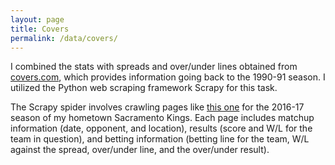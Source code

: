 ```yaml
---
layout: page
title: Covers
permalink: /data/covers/
---
```


I combined the stats with spreads and over/under lines obtained from [covers.com](http://covers.com), which provides information going back to the 1990-91 season. I utilized the Python web scraping framework Scrapy for this task.

The Scrapy spider involves crawling pages like [this one](http://www.covers.com/pageLoader/pageLoader.aspx?page=/data/nba/teams/pastresults/2016-2017/team403975.html) for the 2016-17 season of my hometown Sacramento Kings. Each page includes matchup information (date, opponent, and location), results (score and W/L for the team in question), and betting information (betting line for the team, W/L against the spread, over/under line, and the over/under result). 
